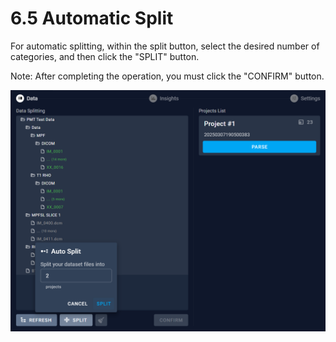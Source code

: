 # 6.5 Automatic Split

For automatic splitting, within the split button, select the desired number of categories, and then click the "SPLIT" button.

Note: After completing the operation, you must click the "CONFIRM" button.



![Image_81](../../images/image_81.png)

